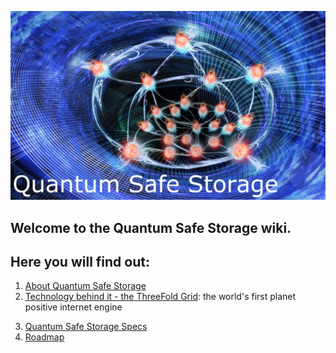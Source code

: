![Quantum Safe Storage](img/qss.jpg)

## Welcome to the Quantum Safe Storage wiki.

## Here you will find out:

1. [About Quantum Safe Storage](qss_description)
2. [Technology behind it - the ThreeFold Grid](technology): the world's first planet positive internet engine
<!-- 3. [Projects](projects) : first projects choosing the TF Grid and Quantum Safe Storage ------ please add when content is ready-->
3. [Quantum Safe Storage Specs](specs)
4. [Roadmap](twin:roadmap)